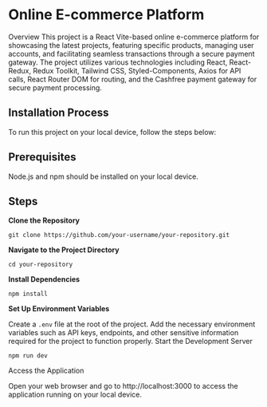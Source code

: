 # Online E-commerce Platform

Overview
This project is a React Vite-based online e-commerce platform for showcasing the latest projects, featuring specific products, managing user accounts, and facilitating seamless transactions through a secure payment gateway. The project utilizes various technologies including React, React-Redux, Redux Toolkit, Tailwind CSS, Styled-Components, Axios for API calls, React Router DOM for routing, and the Cashfree payment gateway for secure payment processing.

## Installation Process 

To run this project on your local device, follow the steps below:

## Prerequisites

Node.js and npm should be installed on your local device.

## Steps

**Clone the Repository**

```git clone https://github.com/your-username/your-repository.git```

**Navigate to the Project Directory**

```cd your-repository```

**Install Dependencies**

```npm install```

**Set Up Environment Variables**

Create a ```.env``` file at the root of the project.
Add the necessary environment variables such as API keys, endpoints, and other sensitive information required for the project to function properly.
Start the Development Server

```npm run dev```

Access the Application

Open your web browser and go to http://localhost:3000 to access the application running on your local device.
